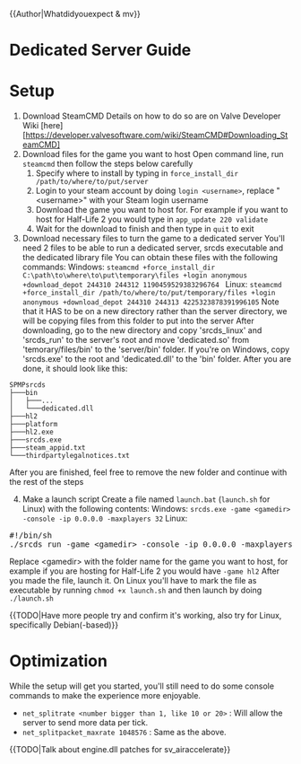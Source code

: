 {{Author|Whatdidyouexpect & mv}}
# Dedicated Server Guide

# Setup

1. Download SteamCMD
    Details on how to do so are on Valve Developer Wiki [here][https://developer.valvesoftware.com/wiki/SteamCMD#Downloading_SteamCMD]
2. Download files for the game you want to host
    Open command line, run `steamcmd` then follow the steps below carefully
    1. Specify where to install by typing in `force_install_dir /path/to/where/to/put/server`
    2. Login to your steam account by doing `login <username>`, replace "&#60;username&#62;" with your Steam login username
    3. Download the game you want to host for. For example if you want to host for Half-Life 2 you would type in `app_update 220 validate`
    4. Wait for the download to finish and then type in `quit` to exit
3. Download necessary files to turn the game to a dedicated server
    You'll need 2 files to be able to run a dedicated server, srcds executable and the dedicated library file
    You can obtain these files with the following commands:
         Windows: `steamcmd +force_install_dir C:\path\to\where\to\put\temporary\files +login anonymous +download_depot 244310 244312 1190459529383296764 `
         Linux: `steamcmd +force_install_dir /path/to/where/to/put/temporary/files +login anonymous +download_depot 244310 244313 4225323878391996105`
    Note that it HAS to be on a new directory rather than the server directory, we will be copying files from this folder to put into the server
    After downloading, go to the new directory and copy 'srcds_linux' and 'srcds_run' to the server's root and move 'dedicated.so' from 'temorary/files/bin' to the 'server/bin' folder. 
    If you're on Windows, copy 'srcds.exe' to the root and 'dedicated.dll' to the 'bin' folder.
    After you are done, it should look like this:
```
SPMPsrcds
├───bin
│   ├───...
│   └───dedicated.dll
├───hl2
├───platform
├───hl2.exe
├───srcds.exe
├───steam_appid.txt
└───thirdpartylegalnotices.txt
```
  After you are finished, feel free to remove the new folder and continue with the rest of the steps

4. Make a launch script
Create a file named `launch.bat` (`launch.sh` for Linux) with the following contents:
Windows: `srcds.exe -game <gamedir> -console -ip 0.0.0.0 -maxplayers 32`
    Linux:
<pre>
#!/bin/sh
./srcds_run -game &#60;gamedir&#62; -console -ip 0.0.0.0 -maxplayers 32
</pre>
Replace &#60;gamedir&#62; with the folder name for the game you want to host, for example if you are hosting for Half-Life 2 you would have `-game hl2`
After you made the file, launch it. On Linux you'll have to mark the file as executable by running `chmod +x launch.sh` and then launch by doing `./launch.sh`

{{TODO|Have more people try and confirm it's working, also try for Linux, specifically Debian(-based)}}

# Optimization

While the setup will get you started, you'll still need to do some console commands to make the experience more enjoyable.

* `net_splitrate <number bigger than 1, like 10 or 20>` : Will allow the server to send more data per tick.
* `net_splitpacket_maxrate 1048576` : Same as the above.

{{TODO|Talk about engine.dll patches for sv_airaccelerate}}
